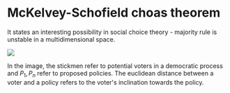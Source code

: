 # McKelvey-Schofield choas theorem

It states an interesting possibility in social choice theory - majority rule is unstable in a multidimensional space.

<img src="https://ibb.co/10y4RBQ">

In the image, the stickmen refer to potential voters in a democratic process and ${P_1, P_n}$ refer to proposed policies. The euclidean distance between a voter and a policy refers to the voter's inclination towards the policy.


